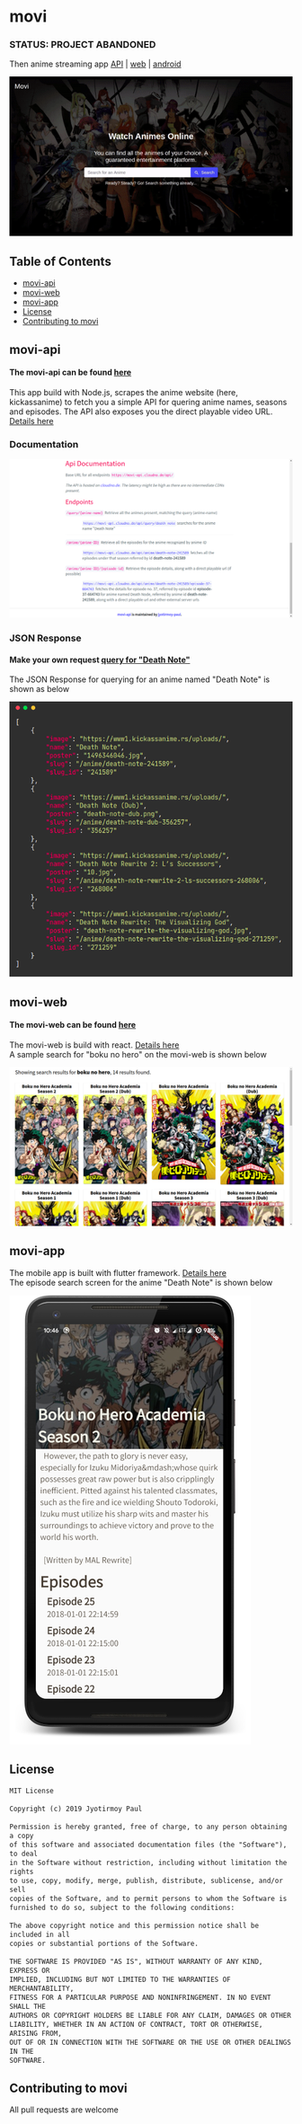 # movi
### STATUS: PROJECT ABANDONED

Then anime streaming app [API](https://movi-api.cloudno.de) | [web](https://movi-anime.netlify.app/) | [android](movi-app/movi.apk)

![demo](images/demo.gif)

## Table of Contents
- [movi-api](#movi-api)
- [movi-web](#movi-web)
- [movi-app](#movi-app)
- [License](#license)
- [Contributing to movi](#contributing-to-movi)


## movi-api
#### The movi-api can be found [here](https://movi-api.cloudno.de/)
This app build with Node.js, scrapes the anime website (here, kickassanime) to fetch you a simple API for quering anime names, seasons and episodes. The API also exposes you the direct playable video URL. [Details here](https://github.com/jyotirmoy-paul/movi/tree/master/movi-api)

### Documentation

![movi-api-documentation](images/movi-api-doc.png)

### JSON Response

#### Make your own request [query for "Death Note"](https://movi-api.cloudno.de/api/query/death+note)
The JSON Response for querying for an anime named "Death Note" is shown as below

![movi-api-response](images/movi-api.png)

## movi-web

#### The movi-web can be found [here](https://movi-anime.netlify.app/)
The movi-web is build with react. [Details here](https://github.com/jyotirmoy-paul/movi/tree/master/movi-web)<br>
A sample search for "boku no hero" on the movi-web is shown below

![movi-web](images/movi-web.png)

## movi-app
The mobile app is built with flutter framework. [Details here](https://github.com/jyotirmoy-paul/movi/tree/master/movi-app)<br>
The episode search screen for the anime "Death Note" is shown below

![movi-app](images/movi-app.png)

## License
```
MIT License

Copyright (c) 2019 Jyotirmoy Paul

Permission is hereby granted, free of charge, to any person obtaining a copy
of this software and associated documentation files (the "Software"), to deal
in the Software without restriction, including without limitation the rights
to use, copy, modify, merge, publish, distribute, sublicense, and/or sell
copies of the Software, and to permit persons to whom the Software is
furnished to do so, subject to the following conditions:

The above copyright notice and this permission notice shall be included in all
copies or substantial portions of the Software.

THE SOFTWARE IS PROVIDED "AS IS", WITHOUT WARRANTY OF ANY KIND, EXPRESS OR
IMPLIED, INCLUDING BUT NOT LIMITED TO THE WARRANTIES OF MERCHANTABILITY,
FITNESS FOR A PARTICULAR PURPOSE AND NONINFRINGEMENT. IN NO EVENT SHALL THE
AUTHORS OR COPYRIGHT HOLDERS BE LIABLE FOR ANY CLAIM, DAMAGES OR OTHER
LIABILITY, WHETHER IN AN ACTION OF CONTRACT, TORT OR OTHERWISE, ARISING FROM,
OUT OF OR IN CONNECTION WITH THE SOFTWARE OR THE USE OR OTHER DEALINGS IN THE
SOFTWARE.
```

## Contributing to movi
All pull requests are welcome
